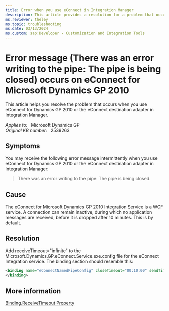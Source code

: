 ```yaml
---
title: Error when you use eConnect in Integration Manager
description: This article provides a resolution for a problem that occurs when you use eConnect for Dynamics GP 2010 or the eConnect destination adapter in Integration Manager.
ms.reviewer: theley
ms.topic: troubleshooting
ms.date: 03/13/2024
ms.custom: sap:Developer - Customization and Integration Tools
---
```

# Error message (There was an error writing to the pipe: The pipe is being closed) occurs on eConnect for Microsoft Dynamics GP 2010

This article helps you resolve the problem that occurs when you use eConnect for Dynamics GP 2010 or the eConnect destination adapter in Integration Manager.

_Applies to:_ &nbsp; Microsoft Dynamics GP  
_Original KB number:_ &nbsp; 2539263

## Symptoms

You may receive the following error message intermittently when you use eConnect for Dynamics GP 2010 or the eConnect destination adapter in Integration Manager:

> There was an error writing to the pipe: The pipe is being closed.

## Cause

The eConnect for Microsoft Dynamics GP 2010 Integration Service is a WCF service. A connection can remain inactive, during which no application messages are received, before it is dropped after 10 minutes. This is by default.

## Resolution

Add receiveTimeout="infinite"  to the Microsoft.Dynamics.GP.eConnect.Service.exe.config file for the eConnect Integration service. The binding section should resemble this:

```xml
<binding name="eConnectNamedPipeConfig" closeTimeout="00:10:00" sendTimeout="00:10:00" receiveTimeout ="infinite" transferMode="Buffered" hostNameComparisonMode="StrongWildcard" maxBufferPoolSize="2147483647" maxBufferSize="2147483647" maxReceivedMessageSize="2147483647"><readerQuotas maxDepth="60" maxStringContentLength="2147483647"maxArrayLength="2147483647" maxBytesPerRead="2147483647" maxNameTableCharCount="2147483647" /><security mode="Transport"><transport protectionLevel="EncryptAndSign" /></security>
</binding>
```

## More information

[Binding.ReceiveTimeout Property](/dotnet/api/system.servicemodel.channels.binding.receivetimeout)
